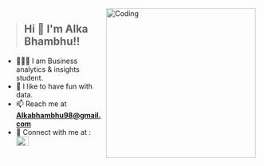 <img align="right" alt="Coding" width="300" src="https://cdn.dribbble.com/users/2646423/screenshots/5507196/computer.gif">
   
   >## Hi 👋 I'm Alka Bhambhu!! 
- 👩🏻‍💻 I am Business analytics & insights student.
- 🏸 I like to have fun with data.
- 📫 Reach me at **Alkabhambhu98@gmail.com**
- 🤝 Connect with me at : <a href="https://linkedin.com/in/alka-bhambhu" target="blank"><img align="center" src="https://raw.githubusercontent.com/rahuldkjain/github-profile-readme-generator/master/src/images/icons/Social/linked-in-alt.svg" alt="alka-bhambhu" height="19" width="25" /></a>
</p>


<!---
AlkaBhambhu/AlkaBhambhu is a ✨ special ✨ repository because its `README.md` (this file) appears on your GitHub profile.
You can click the Preview link to take a look at your changes.
--->
